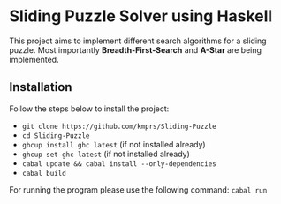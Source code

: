 # Sliding Puzzle Solver using Haskell

This project aims to implement different search algorithms for a sliding puzzle.
Most importantly __Breadth-First-Search__ and __A-Star__ are being implemented.

## Installation
Follow the steps below to install the project: 
- `git clone https://github.com/kmprs/Sliding-Puzzle`
- `cd Sliding-Puzzle`
- `ghcup install ghc latest` (if not installed already)
- `ghcup set ghc latest` (if not installed already)
- `cabal update && cabal install --only-dependencies`
- `cabal build`

For running the program please use the following command: `cabal run`

